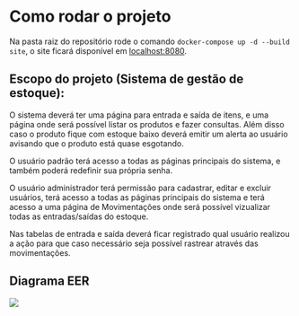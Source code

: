 # Como rodar o projeto

Na pasta raiz do repositório rode o comando `docker-compose up -d --build site`, o site ficará disponível em [localhost:8080](http://localhost:8080 "localhost:8080").

## Escopo do projeto (Sistema de gestão de estoque):

O sistema deverá ter uma página para entrada e saída de itens, e uma página onde será possível listar os produtos e fazer consultas. Além disso caso o produto fique com estoque baixo deverá emitir um alerta ao usuário avisando que o produto está quase esgotando.

O usuário padrão terá acesso a todas as páginas principais do sistema, e também poderá redefinir sua própria senha.

O usuário administrador terá permissão para cadastrar, editar e excluir usuários, terá acesso a todas as páginas principais do sistema e terá acesso a uma página de Movimentações onde será possível vizualizar todas as entradas/saídas do estoque.

Nas tabelas de entrada e saída deverá ficar registrado qual usuário realizou a ação para que caso necessário seja possível rastrear através das movimentações.

## Diagrama EER

![](https://i.imgur.com/oofEair.jpeg)
